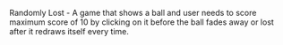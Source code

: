 Randomly Lost - A game that shows a ball and user needs to score maximum score of 10 by clicking on it before the ball fades away or lost after it redraws itself every time.